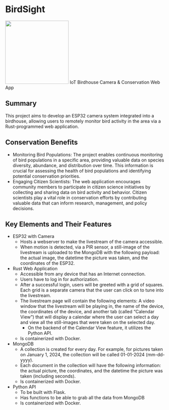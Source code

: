 # BirdSight
<img src="https://github.com/MBarc/BirdSight/assets/42979055/77f4506f-77cb-4bcd-b91a-f9dfb5054d86" width="200" />
IoT Birdhouse Camera &amp; Conservation Web App

## Summary ##

This project aims to develop an ESP32 camera system integrated into a birdhouse, allowing users to remotely monitor bird activity in the area via a Rust-programmed web application.

## Conservation Benefits ##
* Monitoring Bird Populations: The project enables continuous monitoring of bird populations in a specific area, providing valuable data on species diversity, abundance, and distribution over time. This information is crucial for assessing the health of bird populations and identifying potential conservation priorities.
* Engaging Citizen Scientists: The web application encourages community members to participate in citizen science initiatives by collecting and sharing data on bird activity and behavior. Citizen scientists play a vital role in conservation efforts by contributing valuable data that can inform research, management, and policy decisions.

## Key Elements and Their Features ##
* ESP32 with Camera
  * Hosts a webserver to make the livestream of the camera accessible.
  * When motion is detected, via a PIR sensor, a still-image of the livestream is uploaded to the MongoDB with the following payload: the actual image, the datetime the picture was taken, and the coordinates of the ESP32.
* Rust Web Application
  * Accessible from any device that has an Internet connection.
  * Users have to log in for authorization.
  * After a successful login, users will be greeted with a grid of squares. Each grid is a separate camera that the user can click on to tune into the livestream.
  * The livestream page will contain the following elements: A video window that the livestream will be playing in, the name of the device, the coordinates of the device, and another tab (called “Calendar View”) that will display a calendar where the user can select a day and view all the still-images that were taken on the selected day.
    * On the backend of the Calendar View feature, it utilizes the Python API.
  * Is containerized with Docker.
* MongoDB
  * A collection is created for every day. For example, for pictures taken on January 1, 2024, the collection will be called 01-01-2024 (mm-dd-yyyy).
  * Each document in the collection will have the following information: the actual picture, the coordinates, and the datetime the picture was taken (including seconds).
  * Is containerized with Docker.
* Python API
  * To be built with Flask.
  * Has functions to be able to grab all the data from MongoDB
  * Is containerized with Docker.
